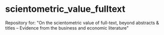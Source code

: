 # scientometric_value_fulltext
Repository for: "On the scientometric value of full-text, beyond abstracts &amp; titles – Evidence from the business and economic literature"

